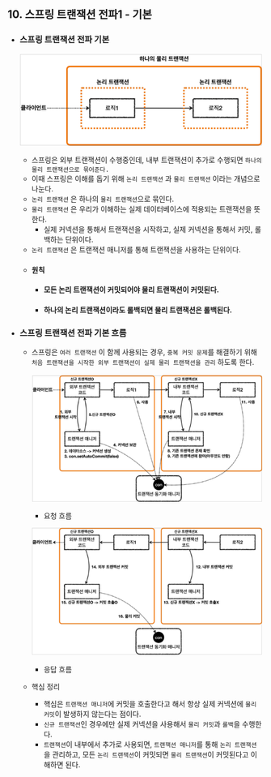 ## 10. 스프링 트랜잭션 전파1 - 기본

* ### 스프링 트랜잭션 전파 기본
  
  ![img.png](images/e.png)
  * 스프링은 외부 트랜잭션이 수행중인데, 내부 트랜잭션이 추가로 수행되면 `하나의 물리 트랜잭션으로 묶어준다.`
  * 이때 스프링은 이해를 돕기 위해 `논리 트랜잭션` 과 `물리 트랜잭션` 이라는 개념으로 나눈다.
  * `논리 트랜잭션` 은 하나의 `물리 트랜잭션`으로 묶인다.
  * `물리 트랜잭션` 은 우리가 이해하는 실제 데이터베이스에 적용되는 트랜잭션을 뜻한다.
    * 실제 커넥션을 통해서 트랜잭션을 시작하고, 실제 커넥션을 통해서 커밋, 롤백하는 단위이다.
  * `논리 트랜잭션` 은 트랜잭션 매니저를 통해 트랜잭션을 사용하는 단위이다.
  * #### 원칙
    * #### 모든 논리 트랜잭션이 커밋되어야 물리 트랜잭션이 커밋된다.
    * #### 하나의 논리 트랜잭션이라도 롤백되면 물리 트랜잭션은 롤백된다.


* ### 스프링 트랜잭션 전파 기본 흐름
  * 스프링은 `여러 트랜잭션` 이 함께 사용되는 경우, `중복 커밋 문제`를 해결하기 위해 `처음 트랜잭션을 시작한 외부 트랜잭션이 실제 물리 트랜잭션을 관리`
  하도록 한다.

    ![img.png](images/f.png) 
    * 요청 흐름
    
    ![img.png](images/g.png)
    * 응답 흐름
  * 핵심 정리
    * 핵심은 `트랜잭션 매니저`에 커밋을 호출한다고 해서 항상 실제 커넥션에 `물리 커밋`이 발생하지 않는다는 점이다.
    * `신규 트랜잭션`인 경우에만 실제 커넥션을 사용해서 `물리 커밋`과 `롤백`을 수행한다.
    * `트랜잭션`이 내부에서 추가로 사용되면, `트랜잭션 매니저`를 통해 `논리 트랜잭션`을 관리하고, 모든 `논리 트랜잭션`이 커밋되면 `물리 트랜잭션`이
    커밋된다고 이해하면 된다.